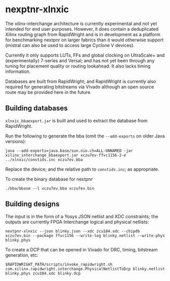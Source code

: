# nexptnr-xlnxic

The xilinx-interchange architecture is currently experimental and not yet intended for end user purposes. However, it does contain a deduplicated Xilinx routing graph from RapidWright and is in development as a platform for benchmarking nextpnr on larger fabrics than it would otherwise support (mistral can also be used to access large Cyclone V devices).

Currently it only supports LUTs, FFs and global clocking on UltraScale+ and (experimentally) 7-series and Versal; and has not yet been through any tuning for placement quality or routing lookahead. It also lacks timing information.

Databases are built from RapidWright; and RapidWright is currently also required for generating bitstreams via Vivado although an open source route may be provided here in the future.

## Building databases

`xlnxic_bbaexport.jar` is built and used to extract the database from RapidWright.

Run the following to generate the bba (omit the `--add-exports` on older Java versions):

```
java --add-exports=java.base/sun.nio.ch=ALL-UNNAMED -jar xilinx_interchange_bbaexport.jar xczu7ev-ffvc1156-2-e ../xlnxic/constids.inc xczu7ev.bba
```

Replace the device; and the relative path to `constids.inc`; as appropriate.

To create the binary database for nextpnr

```
./bba/bbasm --l xczu7ev.bba xczu7ev.bin
```

## Building designs

The input is in the form of a Yosys JSON netlist and XDC constraints; the outputs are currently FPGA Interchange logical and physical netlists:

```
nextpnr-xlnxic --json blinky.json --xdc zcu104.xdc --chipdb xczu7ev.bin --package ffvc1156 --write-log blinky.netlist --write-phys blinky.phys 
```

To create a DCP that can be opened in Vivado for DRC, timing, bitstream generation, etc:

```
$RAPIDWRIGHT_PATH/scripts/invoke_rapidwright.sh com.xilinx.rapidwright.interchange.PhysicalNetlistToDcp blinky.netlist blinky.phys zcu104.xdc blinky.dcp
```

